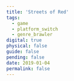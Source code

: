 ```yaml
---
title: 'Streets of Red'
tags:
  - game
  - platform_switch
  - genre_brawler
digital: true
physical: false
guide: false
pending: false
date: 2019-01-04
permalink: false
---
```

